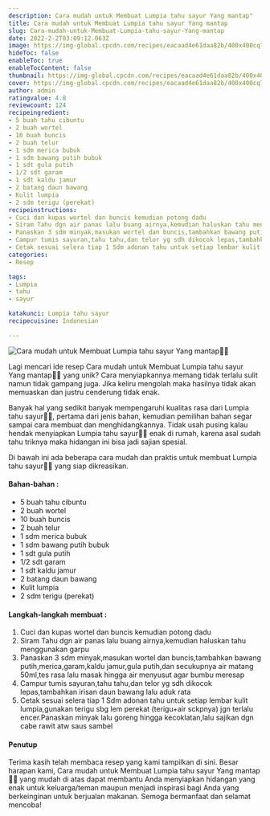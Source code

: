 ```yaml
---
description: Cara mudah untuk Membuat Lumpia tahu sayur Yang mantap"
title: Cara mudah untuk Membuat Lumpia tahu sayur Yang mantap
slug: Cara-mudah-untuk-Membuat-Lumpia-tahu-sayur-Yang-mantap
date: 2022-2-2T03:09:12.063Z
image: https://img-global.cpcdn.com/recipes/eacaad4e61daa82b/400x400cq70/photo.jpg
hideToc: false
enableToc: true
enableTocContent: false
thumbnail: https://img-global.cpcdn.com/recipes/eacaad4e61daa82b/400x400cq70/photo.jpg
cover: https://img-global.cpcdn.com/recipes/eacaad4e61daa82b/400x400cq70/photo.jpg
author: admin
ratingvalue: 4.8
reviewcount: 124
recipeingredient:
- 5 buah tahu cibuntu
- 2 buah wortel
- 10 buah buncis
- 2 buah telur
- 1 sdm merica bubuk
- 1 sdm bawang putih bubuk
- 1 sdt gula putih
- 1/2 sdt garam
- 1 sdt kaldu jamur
- 2 batang daun bawang
- Kulit lumpia
- 2 sdm terigu (perekat)
recipeinstructions:
- Cuci dan kupas wortel dan buncis kemudian potong dadu
- Siram Tahu dgn air panas lalu buang airnya,kemudian haluskan tahu menggunakan garpu
- Panaskan 3 sdm minyak,masukan wortel dan buncis,tambahkan bawang putih,merica,garam,kaldu jamur,gula putih,dan secukupnya air matang 50ml,tes rasa lalu masak hingga air menyusut agar bumbu meresap
- Campur tumis sayuran,tahu tahu,dan telor yg sdh dikocok lepas,tambahkan irisan daun bawang lalu aduk rata
- Cetak sesuai selera tiap 1 Sdm adonan tahu untuk setiap lembar kulit lumpia,gunakan terigu sbg lem perekat (terigu+air sckpnya) jgn terlalu encer.Panaskan minyak lalu goreng hingga kecoklatan,lalu sajikan dgn cabe rawit atw saus sambel
categories:
- Resep

tags:
- Lumpia
- tahu
- sayur

katakunci: Lumpia tahu sayur
recipecuisine: Indonesian

---
```


![Cara mudah untuk Membuat Lumpia tahu sayur Yang mantap👩‍🍳](https://img-global.cpcdn.com/recipes/eacaad4e61daa82b/400x400cq70/photo.jpg)

Lagi mencari ide resep Cara mudah untuk Membuat Lumpia tahu sayur Yang mantap👩‍🍳 yang unik? Cara menyiapkannya memang tidak terlalu sulit namun tidak gampang juga. Jika keliru mengolah maka hasilnya tidak akan memuaskan dan justru cenderung tidak enak.

Banyak hal yang sedikit banyak mempengaruhi kualitas rasa dari Lumpia tahu sayur👩‍🍳, pertama dari jenis bahan, kemudian pemilihan bahan segar sampai cara membuat dan menghidangkannya. Tidak usah pusing kalau hendak menyiapkan Lumpia tahu sayur👩‍🍳 enak di rumah, karena asal sudah tahu triknya maka hidangan ini bisa jadi sajian spesial.

Di bawah ini ada beberapa cara mudah dan praktis untuk membuat Lumpia tahu sayur👩‍🍳 yang siap dikreasikan.

<!--inarticleads1-->

#### Bahan-bahan :

- 5 buah tahu cibuntu
- 2 buah wortel
- 10 buah buncis
- 2 buah telur
- 1 sdm merica bubuk
- 1 sdm bawang putih bubuk
- 1 sdt gula putih
- 1/2 sdt garam
- 1 sdt kaldu jamur
- 2 batang daun bawang
- Kulit lumpia
- 2 sdm terigu (perekat)

<!--inarticleads2-->

#### Langkah-langkah membuat :

1. Cuci dan kupas wortel dan buncis kemudian potong dadu
1. Siram Tahu dgn air panas lalu buang airnya,kemudian haluskan tahu menggunakan garpu
1. Panaskan 3 sdm minyak,masukan wortel dan buncis,tambahkan bawang putih,merica,garam,kaldu jamur,gula putih,dan secukupnya air matang 50ml,tes rasa lalu masak hingga air menyusut agar bumbu meresap
1. Campur tumis sayuran,tahu tahu,dan telor yg sdh dikocok lepas,tambahkan irisan daun bawang lalu aduk rata
1. Cetak sesuai selera tiap 1 Sdm adonan tahu untuk setiap lembar kulit lumpia,gunakan terigu sbg lem perekat (terigu+air sckpnya) jgn terlalu encer.Panaskan minyak lalu goreng hingga kecoklatan,lalu sajikan dgn cabe rawit atw saus sambel

#### Penutup

Terima kasih telah membaca resep yang kami tampilkan di sini. Besar harapan kami, Cara mudah untuk Membuat Lumpia tahu sayur Yang mantap👩‍🍳 yang mudah di atas dapat membantu Anda menyiapkan hidangan yang enak untuk keluarga/teman maupun menjadi inspirasi bagi Anda yang berkeinginan untuk berjualan makanan. Semoga bermanfaat dan selamat mencoba!